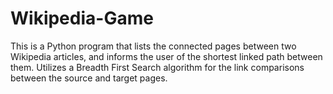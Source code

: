 # Wikipedia-Game
This is a Python program that lists the connected pages between two Wikipedia articles, 
and informs the user of the shortest linked path between them. Utilizes a Breadth First Search algorithm
for the link comparisons between the source and target pages.
